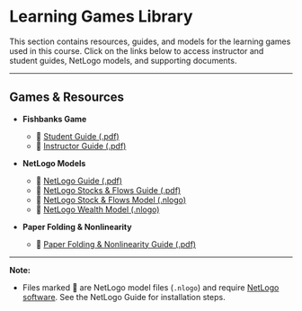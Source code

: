 # Learning Games Library

This section contains resources, guides, and models for the learning games used in this course. Click on the links below to access instructor and student guides, NetLogo models, and supporting documents.

---

## Games & Resources

- **Fishbanks Game**
  - 📝 [Student Guide (.pdf)](fishbanks-students.pdf)
  - 📝 [Instructor Guide (.pdf)](fishbanks-instructors.pdf)

- **NetLogo Models**
  - 📝 [NetLogo Guide (.pdf)](netlogo-guide-v2.pdf)
  - 📝 [NetLogo Stocks & Flows Guide (.pdf)](netlogo-stocks-flows.pdf)
  - 🧩 [NetLogo Stock & Flows Model (.nlogo)](Netlogo%20Stock...lows%20v6.nlogo)
  - 🧩 [NetLogo Wealth Model (.nlogo)](Netlogo%20Wealt...ted%20v3b.nlogo)

- **Paper Folding & Nonlinearity**
  - 📝 [Paper Folding & Nonlinearity Guide (.pdf)](paper-folding...-linearity.pdf)

---

**Note:**  
- Files marked 🧩 are NetLogo model files (`.nlogo`) and require [NetLogo software](https://ccl.northwestern.edu/netlogo/). See the NetLogo Guide for installation steps.
